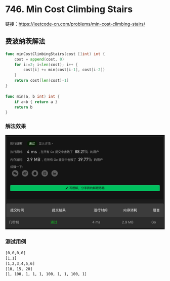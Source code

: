 # 746. Min Cost Climbing Stairs

链接：https://leetcode-cn.com/problems/min-cost-climbing-stairs/

## 费波纳茨解法

```go
func minCostClimbingStairs(cost []int) int {
    cost = append(cost, 0)
    for i:=2; i<len(cost); i++ {
        cost[i] += min(cost[i-1], cost[i-2])
    }
    return cost[len(cost)-1]
}

func min(a, b int) int {
    if a<b { return a }
    return b
}
```

### 解法效果

![746_min_cost_climbing_stairs](./img/746_min_cost_climbing_stairs.png)

### 测试用例

```txt
[0,0,0,0]
[1,1]
[1,2,3,4,5,6]
[10, 15, 20]
[1, 100, 1, 1, 1, 100, 1, 1, 100, 1]
```

